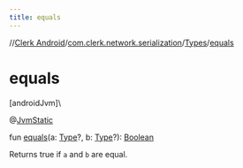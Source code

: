 ```yaml
---
title: equals
---
```

//[Clerk Android](../../../index.html)/[com.clerk.network.serialization](../index.html)/[Types](index.html)/[equals](equals.html)



# equals



[androidJvm]\




@[JvmStatic](https://kotlinlang.org/api/latest/jvm/stdlib/kotlin-stdlib/kotlin.jvm/-jvm-static/index.html)



fun [equals](equals.html)(a: [Type](https://developer.android.com/reference/kotlin/java/lang/reflect/Type.html)?, b: [Type](https://developer.android.com/reference/kotlin/java/lang/reflect/Type.html)?): [Boolean](https://kotlinlang.org/api/latest/jvm/stdlib/kotlin-stdlib/kotlin/-boolean/index.html)



Returns true if `a` and `b` are equal.




